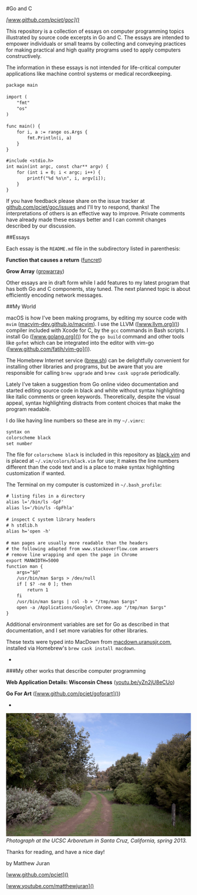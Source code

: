 #Go and C

*[www.github.com/pciet/goc]()*

This repository is a collection of essays on computer programming topics illustrated by source code excerpts in Go and C. The essays are intended to empower individuals or small teams by collecting and conveying practices for making practical and high quality programs used to apply computers constructively.

The information in these essays is not intended for life-critical computer applications like machine control systems or medical recordkeeping.

```
package main

import (
    "fmt"
    "os"
)

func main() {
    for i, a := range os.Args {
        fmt.Println(i, a)
    }
}
```

```
#include <stdio.h>
int main(int argc, const char** argv) {
    for (int i = 0; i < argc; i++) {
        printf("%d %s\n", i, argv[i]);
    }
}
```

If you have feedback please share on the issue tracker at [github.com/pciet/goc/issues]() and I'll try to respond, thanks! The interpretations of others is an effective way to improve. Private comments have already made these essays better and I can commit changes described by our discussion.

##Essays

Each essay is the ```README.md``` file in the subdirectory listed in parenthesis:

**Function that causes a return** ([funcret](funcret/README.md))

**Grow Array** ([growarray](growarray/README.md))

Other essays are in draft form while I add features to my latest program that has both Go and C components, stay tuned. The next planned topic is about efficiently encoding network messages.

##My World

macOS is how I've been making programs, by editing my source code with ```mvim``` ([macvim-dev.github.io/macvim]()). I use the LLVM ([www.llvm.org]()) compiler included with Xcode for C, by the ```gcc``` commands in Bash scripts. I install Go ([www.golang.org]()) for the ```go build``` command and other tools like ```gofmt``` which can be integrated into the editor with vim-go ([www.github.com/fatih/vim-go]()).

The Homebrew Internet service ([brew.sh]()) can be delightfully convenient for installing other libraries and programs, but be aware that you are responsible for calling ```brew upgrade``` and ```brew cask upgrade``` periodically.

Lately I've taken a suggestion from Go online video documentation and started editing source code in black and white without syntax highlighting like italic comments or green keywords. Theoretically, despite the visual appeal, syntax highlighting distracts from content choices that make the program readable.

I do like having line numbers so these are in my ```~/.vimrc```:

```
syntax on
colorscheme black
set number
```

The file for ```colorscheme black``` is included in this repository as [black.vim]() and is placed at ```~/.vim/colors/black.vim``` for use; it makes the line numbers different than the code text and is a place to make syntax highlighting customization if wanted.

The Terminal on my computer is customized in ```~/.bash_profile```:

```
# listing files in a directory
alias l='/bin/ls -GpF'
alias ls='/bin/ls -GpFhla'

# inspect C system library headers
# h stdlib.h
alias h='open -h'

# man pages are usually more readable than the headers
# the following adapted from www.stackoverflow.com answers
# remove line wrapping and open the page in Chrome
export MANWIDTH=5000
function man {
    args="$@"
    /usr/bin/man $args > /dev/null
    if [ $? -ne 0 ]; then
        return 1
    fi
    /usr/bin/man $args | col -b > "/tmp/man $args"
    open -a /Applications/Google\ Chrome.app "/tmp/man $args"
}
```

Additional environment variables are set for Go as described in that documentation, and I set more variables for other libraries.

These texts were typed into MacDown from [macdown.uranusjr.com](), installed via Homebrew's ```brew cask install macdown```.

-

###My other works that describe computer programming

**Web Application Details: Wisconsin Chess** ([youtu.be/yZn2jU8eCUo](https://www.youtube.com/watch?v=yZn2jU8eCUo))

**Go For Art** ([www.github.com/pciet/goforart]())

-

![Arboretum](Arboretum.jpg)
*Photograph at the UCSC Arboretum in Santa Cruz, California, spring 2013.*

Thanks for reading, and have a nice day!

by Matthew Juran

[www.github.com/pciet]()

[www.youtube.com/matthewjuran]()